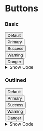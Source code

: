 # Buttons


### Basic

<div class="flex w-full text-center py-16">
  <div class="flex-grow">
    <button class="rounded bg-gray-100 text-gray-700 px-4 py-2 hover:bg-gray-200">
      Default
    </button>
  </div>
  <div class="flex-grow">
    <button class="rounded bg-blue-500 text-white px-4 py-2 hover:bg-blue-600">
      Primary
    </button>
  </div>
  <div class="flex-grow">
    <button class="rounded bg-green-500 text-white px-4 py-2 hover:bg-green-600">
      Success
    </button>
  </div>
  <div class="flex-grow">
    <button class="rounded bg-yellow-500 text-white px-4 py-2 hover:bg-yellow-600">
      Warning
    </button>
  </div>
  <div class="flex-grow">
    <button class="rounded bg-red-500 text-white px-4 py-2 hover:bg-red-600">
      Danger
    </button>
  </div>
</div>

<details class="border border-gray-300 rounded-md px-4">
  <summary class="text-center font-bold cursor-pointer focus:outline-none py-2">Show Code</summary>

  ```html
  <!-- Default Button -->
  <button class="rounded bg-gray-100 text-gray-700 px-4 py-2 hover:bg-gray-200">
    Default
  </button>

  <!-- Primary Button -->
  <button class="rounded bg-blue-500 text-white px-4 py-2 hover:bg-blue-600">
    Primary
  </button>

  <!-- Success Button -->
  <button class="rounded bg-green-500 text-white px-4 py-2 hover:bg-green-600">
    Success
  </button>

  <!-- Warning Button -->
  <button class="rounded bg-yellow-500 text-white px-4 py-2 hover:bg-yellow-600">
    Warning
  </button>

  <!-- Danger Button -->
  <button class="rounded bg-red-500 text-white px-4 py-2 hover:bg-red-600">
    Danger
  </button>
  ```
</details>

### Outlined

<div class="flex w-full text-center py-16">
  <div class="flex-grow">
    <button class="rounded border border-gray-200 text-gray-700 px-4 py-2 hover:bg-gray-200">
      Default
    </button>
  </div>
  <div class="flex-grow">
    <button class="rounded border border-blue-500 text-blue-500 hover:text-white px-4 py-2 hover:bg-blue-500">
      Primary
    </button>
  </div>
  <div class="flex-grow">
    <button class="rounded border border-green-500 text-green-500 hover:text-white px-4 py-2 hover:bg-green-500">
      Success
    </button>
  </div>
  <div class="flex-grow">
    <button class="rounded border border-yellow-500 text-yellow-500 hover:text-white px-4 py-2 hover:bg-yellow-500">
      Warning
    </button>
  </div>
  <div class="flex-grow">
    <button class="rounded border border-red-500 text-red-500 hover:text-white px-4 py-2 hover:bg-red-500">
      Danger
    </button>
  </div>
</div>

<details class="border border-gray-300 rounded-md px-4">
  <summary class="text-center font-bold cursor-pointer focus:outline-none py-2">Show Code</summary>

  ```html
  <!-- Default Button -->
  <button class="rounded border border-gray-400 text-gray-700 px-4 py-2 hover:bg-gray-400">
    Default
  </button>

  <!-- Primary Button -->
  <button class="rounded border border-blue-500 text-blue-500 hover:text-white px-4 py-2 hover:bg-blue-500">
    Primary
  </button>

  <!-- Success Button -->
  <button class="rounded border border-green-500 text-green-500 hover:text-white px-4 py-2 hover:bg-green-500">
    Success
  </button>

  <!-- Warning Button -->
  <button class="rounded border border-yellow-500 text-yellow-500 hover:text-white px-4 py-2 hover:bg-yellow-500">
    Warning
  </button>

  <!-- Danger Button -->
  <button class="rounded border border-red-500 text-red-500 hover:text-white px-4 py-2 hover:bg-red-500">
    Danger
  </button>
  ```
</details>